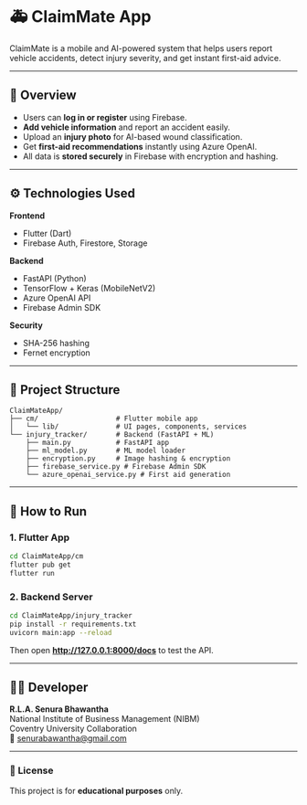 # 🚑 ClaimMate App

ClaimMate is a mobile and AI-powered system that helps users report vehicle accidents, detect injury severity, and get instant first-aid advice.

---

## 🧭 Overview

- Users can **log in or register** using Firebase.
- **Add vehicle information** and report an accident easily.
- Upload an **injury photo** for AI-based wound classification.
- Get **first-aid recommendations** instantly using Azure OpenAI.
- All data is **stored securely** in Firebase with encryption and hashing.

---

## ⚙️ Technologies Used

**Frontend**
- Flutter (Dart)
- Firebase Auth, Firestore, Storage

**Backend**
- FastAPI (Python)
- TensorFlow + Keras (MobileNetV2)
- Azure OpenAI API
- Firebase Admin SDK

**Security**
- SHA-256 hashing
- Fernet encryption

---

## 🧩 Project Structure

```
ClaimMateApp/
├── cm/                   # Flutter mobile app
│   └── lib/              # UI pages, components, services
└── injury_tracker/       # Backend (FastAPI + ML)
    ├── main.py           # FastAPI app
    ├── ml_model.py       # ML model loader
    ├── encryption.py     # Image hashing & encryption
    ├── firebase_service.py # Firebase Admin SDK
    └── azure_openai_service.py # First aid generation
```

---

## 🚀 How to Run

### 1. Flutter App
```bash
cd ClaimMateApp/cm
flutter pub get
flutter run
```

### 2. Backend Server
```bash
cd ClaimMateApp/injury_tracker
pip install -r requirements.txt
uvicorn main:app --reload
```

Then open **http://127.0.0.1:8000/docs** to test the API.

---

## 👨‍💻 Developer
**R.L.A. Senura Bhawantha**  
National Institute of Business Management (NIBM)  
Coventry University Collaboration  
📧 senurabawantha@gmail.com

---

### 🪪 License
This project is for **educational purposes** only.
